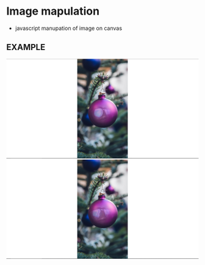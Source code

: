 # Image mapulation

- javascript manupation of image on canvas

## EXAMPLE

<img src="./example-result/1.png" alt="example one"/>
<img src="./example-result/2.png" alt="example two"/>